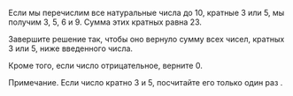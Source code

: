 Если мы перечислим все натуральные числа до 10, кратные 3 или 5, мы получим 3, 5, 6 и 9. Сумма этих кратных равна 23.

Завершите решение так, чтобы оно вернуло сумму всех чисел, кратных 3 или 5, ниже введенного числа.

Кроме того, если число отрицательное, верните 0.

Примечание. Если число кратно 3 и 5, посчитайте его только один раз .